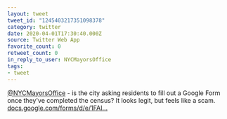 ```yaml
---
layout: tweet
tweet_id: "1245403217351098378"
category: twitter
date: 2020-04-01T17:30:40.000Z
source: Twitter Web App
favorite_count: 0
retweet_count: 0
in_reply_to_user: NYCMayorsOffice
tags:
- tweet
---
```


[@NYCMayorsOffice](https://twitter.com/@NYCMayorsOffice) - is the city asking residents to fill out a Google Form once they've completed the census? It looks legit, but feels like a scam. [docs.google.com/forms/d/e/1FAI…](https://docs.google.com/forms/d/e/1FAIpQLSeXakMMH70F4iAJAxto-ap_1Scrjd8ju_Kl7xkRK_--qXmnPA/viewform)
